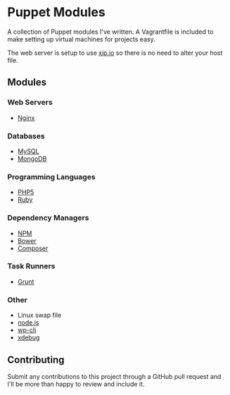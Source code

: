 # Puppet Modules

A collection of Puppet modules I've written. A Vagrantfile is included to make setting up virtual machines for projects easy.

The web server is setup to use [xip.io](http://xip.io/) so there is no need to alter your host file.

## Modules

### Web Servers
* [Nginx](http://nginx.org/)

### Databases
* [MySQL](http://www.mysql.com/)
* [MongoDB](http://www.mongodb.org/)

### Programming Languages
* [PHP5](http://php.net/)
* [Ruby](https://www.ruby-lang.org/en/)

### Dependency Managers
* [NPM](http://nodejs.org/)
* [Bower](http://bower.io/)
* [Composer](https://getcomposer.org/)

### Task Runners
* [Grunt](http://gruntjs.com/)

### Other
* Linux swap file
* [node.js](http://nodejs.org/)
* [wp-cli](http://wp-cli.org/)
* [xdebug](http://xdebug.org)

## Contributing

Submit any contributions to this project through a GitHub pull request and I'll be more than happy to review and include it.
